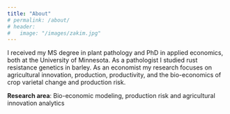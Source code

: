 ```yaml
---
title: "About"
# permalink: /about/
# header:
#   image: "/images/zakim.jpg"
---
```


I received my MS degree in plant pathology and PhD in applied economics, both at the University of Minnesota. As a pathologist I studied rust resistance genetics in barley. As an economist my research focuses on agricultural innovation, production, productivity, and the bio-economics of crop varietal change and production risk.

**Research area**: 
Bio-economic modeling, production risk and agricultural innovation analytics